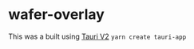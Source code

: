 # wafer-overlay

This was a built using [Tauri V2](https://v2.tauri.app/start/) `yarn create tauri-app`